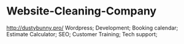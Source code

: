 # Website-Cleaning-Company
http://dustybunny.pro/
Wordpress;
Development;
Booking calendar;
Estimate Calculator;
SEO;
Customer Training;
Tech support;
